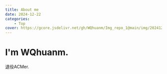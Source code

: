 ```yaml
---
title: About me
date: 2024-12-22
categories: 
    - Top
cover: https://gcore.jsdelivr.net/gh/WQhuanm/Img_repo_1@main/img/202412222015910.png
---
```


# I'm WQhuanm.
退役ACMer.

